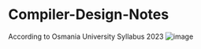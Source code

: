 # Compiler-Design-Notes
According to Osmania University Syllabus 2023
![image](https://github.com/user-attachments/assets/526fa43c-84d3-4bd7-ad5e-f560a0d0f102)
